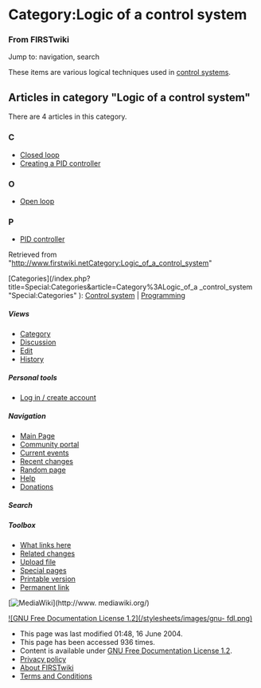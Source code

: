 # Category:Logic of a control system

### From FIRSTwiki

Jump to: navigation, search

These items are various logical techniques used in [control
systems](Control_system "Control system" ).

  

## Articles in category "Logic of a control system"

There are 4 articles in this category.

### C

  * [Closed loop](Closed_loop "Closed loop" )
  * [Creating a PID controller](Creating_a_PID_controller "Creating a PID controller" )

### O

  * [Open loop](Open_loop "Open loop" )

### P

  * [PID controller](PID_controller "PID controller" )

Retrieved from
"<http://www.firstwiki.netCategory:Logic_of_a_control_system>"

[Categories](/index.php?title=Special:Categories&article=Category%3ALogic_of_a
_control_system "Special:Categories" ): [Control
system](Category:Control_system "Category:Control system" ) |
[Programming](Category:Programming "Category:Programming" )

##### Views

  * [Category](Category:Logic_of_a_control_system)
  * [Discussion](/index.php?title=Category_talk:Logic_of_a_control_system&action=edit)
  * [Edit](/index.php?title=Category:Logic_of_a_control_system&action=edit)
  * [History](/index.php?title=Category:Logic_of_a_control_system&action=history)

##### Personal tools

  * [Log in / create account](/index.php?title=Special:Userlogin&returnto=Category:Logic_of_a_control_system)

[](Main_Page "Main Page" )

##### Navigation

  * [Main Page](Main_Page)
  * [Community portal](FIRSTwiki:Community_portal)
  * [Current events](Current_events)
  * [Recent changes](Special:Recentchanges)
  * [Random page](Special:Random)
  * [Help](Help:Contents)
  * [Donations](FIRSTwiki:Site_support)

##### Search



##### Toolbox

  * [What links here](Special:Whatlinkshere/Category:Logic_of_a_control_system)
  * [Related changes](Special:Recentchangeslinked/Category:Logic_of_a_control_system)
  * [Upload file](Special:Upload)
  * [Special pages](Special:Specialpages)
  * [Printable version](/index.php?title=Category:Logic_of_a_control_system&printable=yes)
  * [Permanent link](/index.php?title=Category:Logic_of_a_control_system&oldid=39501)

[![MediaWiki](/skins/common/images/poweredby_mediawiki_88x31.png)](http://www.
mediawiki.org/)

[![GNU Free Documentation License 1.2](/stylesheets/images/gnu-
fdl.png)](http://www.gnu.org/copyleft/fdl.html)

  * This page was last modified 01:48, 16 June 2004.
  * This page has been accessed 936 times.
  * Content is available under [GNU Free Documentation License 1.2](http://www.gnu.org/copyleft/fdl.html "http://www.gnu.org/copyleft/fdl.html" ).
  * [Privacy policy](FIRSTwiki:Privacy_policy "FIRSTwiki:Privacy policy" )
  * [About FIRSTwiki](FIRSTwiki:About "FIRSTwiki:About" )
  * [Terms and Conditions](FIRSTwiki:Terms_and_conditions "FIRSTwiki:Terms and conditions" )


